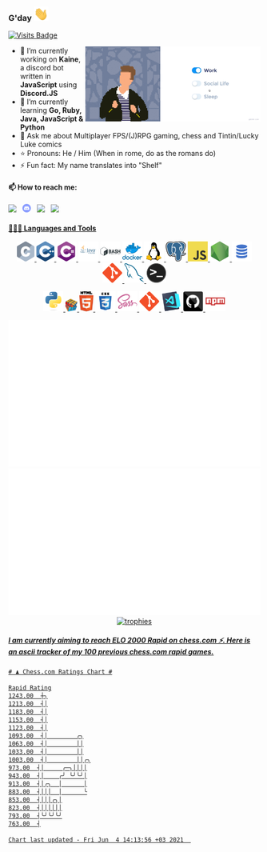   ### G'day  <img src="https://github.com/NotAShelf/NotAShelf/blob/main/assets/Hi.gif" width="29px">
  [![Visits Badge](https://badges.pufler.dev/visits/NotAShelf/NotAShelf)](https://badges.pufler.dev/visits/NotAShelf/NotAShelf)
  
<img src="https://github.com/NotAShelf/NotAShelf/blob/main/assets/life_balance.gif" alt="side Image" align="right" width="200" height="auto" />
<img src="https://github.com/NotAShelf/NotAShelf/blob/main/assets/rick.gif" alt="side Gif" align="right" width="150" height="auto"/> </a>
  
  - 🔭 I’m currently working on **Kaine**, a discord bot written in **JavaScript** using **Discord.JS**
  - 🌱 I’m currently learning **Go, Ruby, Java, JavaScript & Python**
  - 💬 Ask me about Multiplayer FPS/(J)RPG gaming, chess and Tintin/Lucky Luke comics
  - ⭐ Pronouns: He / Him (When in rome, do as the romans do)
  - ⚡ Fun fact: My name translates into "Shelf"
  
  #### 📫 How to reach me:
  
  [<img src="https://upload.wikimedia.org/wikipedia/commons/8/83/Steam_icon_logo.svg" width="3.5%"/>](https://steamcommunity.com/id/NotAShelf/)  &nbsp; [<img src="https://github.com/NotAShelf/NotAShelf/blob/main/assets/discord-round.svg" width="3.5%"/>](https://discord.gg/TS6w3TYZRM)  &nbsp; [<img src="https://img.icons8.com/color/48/000000/twitter.png" width="3.5%"/>](https://twitter.com/NotAShelf)  &nbsp; <a href="mailto:NotAShelf@gmail.com"> <img src="https://img.icons8.com/fluent/48/000000/gmail.png" width="3.5%"/>
  
  #### 👨🏻‍💻 Languages and Tools <br />
  <p align="center">
  <code><img title="C" height="40" src="https://github.com/NotAShelf/NotAShelf/blob/main/assets/c.svg"></code>
  <code><img title="C++" height="40" src="https://github.com/NotAShelf/NotAShelf/blob/main/assets/cpp.svg"></code>
  <code><img title="C#" height="40" src="https://github.com/NotAShelf/NotAShelf/blob/main/assets/cSharp.svg"></code>
  <code><img height="40" src="https://raw.githubusercontent.com/github/explore/80688e429a7d4ef2fca1e82350fe8e3517d3494d/topics/java/java.png"></code>
  <code><img height="40" src="https://raw.githubusercontent.com/github/explore/80688e429a7d4ef2fca1e82350fe8e3517d3494d/topics/bash/bash.png"></code>
  <code><img height="40" src="https://raw.githubusercontent.com/github/explore/80688e429a7d4ef2fca1e82350fe8e3517d3494d/topics/docker/docker.png"></code>
  <code><img height="40" src="https://raw.githubusercontent.com/github/explore/80688e429a7d4ef2fca1e82350fe8e3517d3494d/topics/linux/linux.png"></code>
  <code><img height="40" src="https://raw.githubusercontent.com/github/explore/80688e429a7d4ef2fca1e82350fe8e3517d3494d/topics/postgresql/postgresql.png"></code>
  <code><img height="40" src="https://raw.githubusercontent.com/github/explore/80688e429a7d4ef2fca1e82350fe8e3517d3494d/topics/javascript/javascript.png" alt="javascript"></code>
  <code><img height="40" src="https://raw.githubusercontent.com/github/explore/80688e429a7d4ef2fca1e82350fe8e3517d3494d/topics/nodejs/nodejs.png" alt="nodejs"></code>
  <code><img height="40" src="https://raw.githubusercontent.com/github/explore/80688e429a7d4ef2fca1e82350fe8e3517d3494d/topics/sql/sql.png" alt="sql"></code>
  <code><img height="40" src="https://raw.githubusercontent.com/devicons/devicon/master/icons/git/git-original.svg" alt="git"></code>
   <code><img title="MySQL" height="40" src="https://github.com/NotAShelf/NotAShelf/blob/main/assets/mysql.svg"></code>
  <code><img height="40" src="https://raw.githubusercontent.com/github/explore/80688e429a7d4ef2fca1e82350fe8e3517d3494d/topics/terminal/terminal.png" alt="terminal"></code>
  </p>
<p align="center">
  <code><img title="Python" height="40" src="https://github.com/NotAShelf/NotAShelf/blob/main/assets/python-original.svg"></code>
  <code><img title="Problem Solving" height="25" src="https://github.com/NotAShelf/NotAShelf/blob/main/assets/problemSolving.png"></code>
  <code><img title="HTML5" height="40" src="https://github.com/NotAShelf/NotAShelf/blob/main/assets/html5.svg"></code>
  <code><img title="CSS" height="40" src="https://github.com/NotAShelf/NotAShelf/blob/main/assets/css.svg"></code>
  <code><img title="SASS" height="40" src="https://github.com/NotAShelf/NotAShelf/blob/main/assets/sass.svg"></code>
  <code><img title="Git" height="40" src="https://github.com/NotAShelf/NotAShelf/blob/main/assets/git-original.svg"></code>
  <code><img title="Visual Studio Code" height="40" src="https://github.com/NotAShelf/NotAShelf/blob/main/assets/vscode.png"></code></code>
  <code><img title="GitHub" height="40" src="https://github.com/NotAShelf/NotAShelf/blob/main/assets/github.svg"></code>
  <code><img title="npm" height="40" src="https://github.com/NotAShelf/NotAShelf/blob/main/assets/npm.svg"></code>
<p align="center">
   <img title="overview" src="https://github.com/NotAShelf/NotAShelf/blob/output/generated/overview.svg">
   <img title="languages" src="https://github.com/NotAShelf/NotAShelf/blob/output/generated/languages.svg">
   <img title="trophies" src="https://github-profile-trophy.vercel.app/?username=NotAShelf&theme=onedark&no-frame=false&row=1&&margin-w=20&no-bg=true">
 </p>
  
  ##### I am currently aiming to reach ELO 2000 Rapid on chess.com ⚡. Here is an ascii tracker of my 100 previous chess.com rapid games.
  
  ```
  # ♟︎ Chess.com Ratings Chart #
  
  Rapid Rating
 1243.00  ┼╮
 1213.00  ┤│
 1183.00  ┤│
 1153.00  ┤│
 1123.00  ┤│
 1093.00  ┤│        ╭╮
 1063.00  ┤│        ││
 1033.00  ┤│        ││
 1003.00  ┤│        ││╭╮
  973.00  ┤│     ╭─╮││││
  943.00  ┤│    ╭╯ ╰╯╰╯│
  913.00  ┤│╭╮  │      │
  883.00  ┤│││  │      ╰
  853.00  ┤│││╭╮│
  823.00  ┤││││││
  793.00  ┤╰╯╰╯╰╯
  763.00  ┤

Chart last updated - Fri Jun  4 14:13:56 +03 2021  
  ```
  